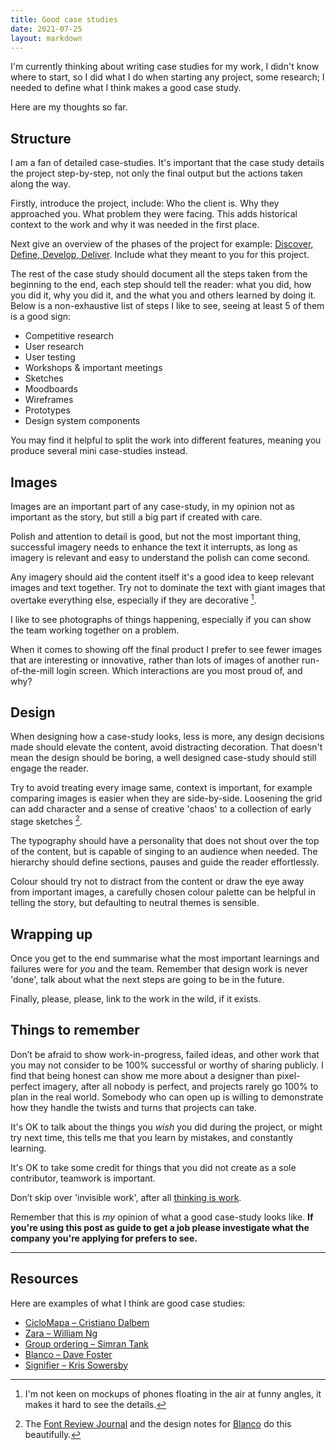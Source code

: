 ```yaml
---
title: Good case studies
date: 2021-07-25
layout: markdown
---
```

I'm currently thinking about writing case studies for my work, I didn't know where to start, so I did what I do when starting any project, some research; I needed to define what I think makes a good case study.

Here are my thoughts so far.

## Structure

I am a fan of detailed case-studies. It's important that the case study details the project step-by-step, not only the final output but the actions taken along the way.

Firstly, introduce the project, include: Who the client is. Why they approached you. What problem they were facing. This adds historical context to the work and why it was needed in the first place.

Next give an overview of the phases of the project for example: [Discover, Define, Develop, Deliver](https://www.designcouncil.org.uk/news-opinion/what-framework-innovation-design-councils-evolved-double-diamond "The 'Double Diamond' framework — Design Council"). Include what they meant to you for this project.

The rest of the case study should document all the steps taken from the beginning to the end, each step should tell the reader: what you did, how you did it, why you did it, and the what you and others learned by doing it. Below is a non-exhaustive list of steps I like to see, seeing at least 5 of them is a good sign:

- Competitive research
- User research
- User testing
- Workshops & important meetings
- Sketches
- Moodboards
- Wireframes
- Prototypes
- Design system components

You may find it helpful to split the work into different features, meaning you produce several mini case-studies instead.

## Images

Images are an important part of any case-study, in my opinion not as important as the story, but still a big part if created with care.

Polish and attention to detail is good, but not the most important thing, successful imagery needs to enhance the text it interrupts, as long as imagery is relevant and easy to understand the polish can come second.

Any imagery should aid the content itself it's a good idea to keep relevant images and text together. Try not to dominate the text with giant images that overtake everything else, especially if they are decorative [^1].

[^1]: I'm not keen on mockups of phones floating in the air at funny angles, it makes it hard to see the details.

I like to see photographs of things happening, especially if you can show the team working together on a problem.

When it comes to showing off the final product I prefer to see fewer images that are interesting or innovative, rather than lots of images of another run-of-the-mill login screen. Which interactions are you most proud of, and why?

## Design

When designing how a case-study looks, less is more, any design decisions made should elevate the content, avoid distracting decoration. That doesn't mean the design should be boring, a well designed case-study should still engage the reader.

Try to avoid treating every image same, context is important, for example comparing images is easier when they are side-by-side. Loosening the grid can add character and a sense of creative 'chaos' to a collection of early stage sketches [^2]. 

[^2]: The [Font Review Journal](https://fontreviewjournal.com/untitled-sans/) and the design notes for [Blanco](https://www.fostertype.com/retail-type/blanco#notes) do this beautifully.

The typography should have a personality that does not shout over the top of the content, but is capable of singing to an audience when needed. The hierarchy should define sections, pauses and guide the reader effortlessly.

Colour should try not to distract from the content or draw the eye away from important images, a carefully chosen colour palette can be helpful in telling the story, but defaulting to neutral themes is sensible.

## Wrapping up

Once you get to the end summarise what the most important learnings and failures were for *you* and the team. Remember that design work is never 'done', talk about what the next steps are going to be in the future.

Finally, please, please, link to the work in the wild, if it exists.

## Things to remember

Don’t be afraid to show work-in-progress, failed ideas, and other work that you may not consider to be 100% successful or worthy of sharing publicly. I find that being honest can show me more about a designer than pixel-perfect imagery, after all nobody is perfect, and projects rarely go 100% to plan in the real world. Somebody who can open up is willing to  demonstrate how they handle the twists and turns that projects can take. 

It's OK to talk about the things you *wish* you did during the project, or might try next time, this tells me that you learn by mistakes, and constantly learning.

It's OK to take some credit for things that you did not create as a sole contributor, teamwork is important.

Don’t skip over 'invisible work', after all [thinking is work](https://daneden.me/blog/2021/thinking-is-work).

Remember that this is *my* opinion of what a good case-study looks like. **If you're using this post as guide to get a job please investigate what the company you're applying for prefers to see.**

***

## Resources

Here are examples of what I think are good case studies:

- [CicloMapa – Cristiano Dalbem](https://www.cristianodalbem.com/ciclomapa/)
- [Zara – William Ng](https://uxdesign.cc/zara-a-usability-case-study-981b7ca93db8#.mqsxfaduy)
- [Group ordering – Simran Tank](https://bootcamp.uxdesign.cc/case-study-a-group-ordering-feature-for-swiggy-2d73b7b01f1f)
- [Blanco – Dave Foster](https://www.fostertype.com/retail-type/blanco#notes)
- [Signifier – Kris Sowersby](https://klim.co.nz/blog/signifier-design-information/)
